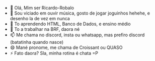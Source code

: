 - 👋 Olá, Mim ser Ricardo-Robalo
- 👀 Sou viciado em ouvir música, gosto de jogar joguinhos hehehe, e desenho la de vez em nunca
- 🌱 To aprendendo HTML, Banco de Dados, e ensino médio
- 💞️ To a trabalhar na BRF, daora né
- 📫 Me chama no discord, insta ou whatsapp, mas prefiro discord (batatinha quando nasce)
- 😄 Mané pronome, me chama de Croissant ou QUASO
- ⚡ Fato daora? Sla, minha rotina é chata =P

<!---
Ricardo-Robalo/Ricardo-Robalo is a ✨ special ✨ repository because its `README.md` (this file) appears on your GitHub profile.
You can click the Preview link to take a look at your changes.
--->
